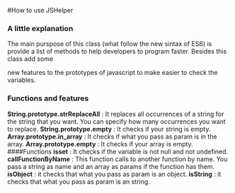 #How to use JSHelper
### A little explanation
The main purspose of this class (what follow the new sintax of ES6) is provide a list of methods to help developers to program faster. Besides this class add some

  new features to the prototypes of javascript to make easier to check the variables.

### Functions and features
**String.prototype.strReplaceAll** : It replaces all occurrences of a string for the string that you want. You can specify how many occurrences you want
                                     to replace.
**String.prototype.empty** : It checks if your string is empty.
**Array.prototype.in_array** : It checks if what you pass as param is in the array.
**Array.prototype.empty** : It checks if your array is empty.
####Functions
**isset** : It checks if the variable is not null and not undefined.
**callFunctionByName** : This function calls to another function by name. You pass a string as name and an array as params
if the function has them.
**isObject** : it checks that what you pass as param is an object.
**isString** : it checks that what you pass as param is an string.